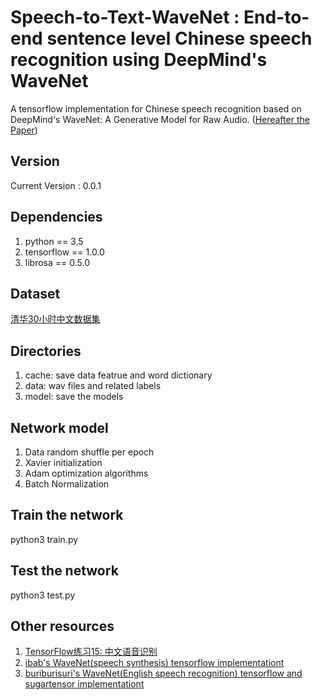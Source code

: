 Speech-to-Text-WaveNet : End-to-end sentence level Chinese speech recognition using DeepMind's WaveNet
=
A tensorflow implementation for Chinese speech recognition based on DeepMind's WaveNet: A Generative Model for Raw Audio. ([Hereafter the Paper]( https://arxiv.org/abs/1609.03499))

Version
---
Current Version : 0.0.1

Dependencies
---
1. python == 3.5
2. tensorflow == 1.0.0
3. librosa == 0.5.0

Dataset
---
[清华30小时中文数据集](http://data.cslt.org/thchs30/standalone.html)

Directories
---
1. cache: save data featrue and word dictionary
2. data: wav files and related labels
3. model: save the models

Network model
---
1. Data random shuffle per epoch
2. Xavier initialization
3. Adam optimization algorithms
4. Batch Normalization

Train the network
---
python3 train.py

Test the network
---
python3 test.py

Other resources
---
1. [TensorFlow练习15: 中文语音识别](http://blog.topspeedsnail.com/archives/10696#more-10696)
2. [ibab's WaveNet(speech synthesis) tensorflow implementationt](https://github.com/ibab/tensorflow-wavenet)
3. [buriburisuri's WaveNet(English speech recognition) tensorflow and sugartensor implementationt](https://github.com/buriburisuri/speech-to-text-wavenet#version)
